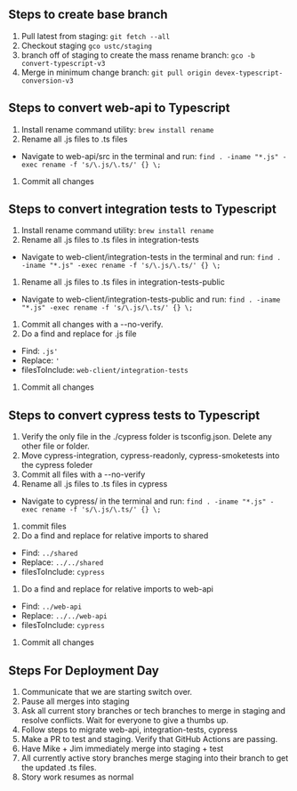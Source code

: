 ## Steps to create base branch
1. Pull latest from staging: ```git fetch --all```
1. Checkout staging ```gco ustc/staging```
1. branch off of staging to create the mass rename branch: ```gco -b convert-typescript-v3```
1. Merge in minimum change branch: ```git pull origin devex-typescript-conversion-v3```

## Steps to convert web-api to Typescript
1. Install rename command utility: ```brew install rename```
1. Rename all .js files to .ts files
  - Navigate to web-api/src in the terminal and run: ```find . -iname "*.js" -exec rename -f 's/\.js/\.ts/' {} \;```
1. Commit all changes

## Steps to convert integration tests to Typescript
1. Install rename command utility: ```brew install rename```
1. Rename all .js files to .ts files in integration-tests
  - Navigate to web-client/integration-tests in the terminal and run: ```find . -iname "*.js" -exec rename -f 's/\.js/\.ts/' {} \;```
1. Rename all .js files to .ts files in integration-tests-public
  - Navigate to web-client/integration-tests-public and run: ```find . -iname "*.js" -exec rename -f 's/\.js/\.ts/' {} \;```
1. Commit all changes with a --no-verify.
1. Do a find and replace for .js file
  - Find: ```.js'```
  - Replace: ```'```
  - filesToInclude: ```web-client/integration-tests```
1. Commit all changes

## Steps to convert cypress tests to Typescript
1. Verify the only file in the ./cypress folder is tsconfig.json. Delete any other file or folder.
1. Move cypress-integration, cypress-readonly, cypress-smoketests into the cypress foleder
1. Commit all files with a --no-verify
1. Rename all .js files to .ts files in cypress
  - Navigate to cypress/ in the terminal and run: ```find . -iname "*.js" -exec rename -f 's/\.js/\.ts/' {} \;```
1. commit files
1. Do a find and replace for relative imports to shared
  - Find: ```../shared```
  - Replace: ```../../shared```
  - filesToInclude: ```cypress```
1. Do a find and replace for relative imports to web-api
  - Find: ```../web-api```
  - Replace: ```../../web-api```
  - filesToInclude: ```cypress```
1. Commit all changes


## Steps For Deployment Day
1. Communicate that we are starting switch over.
1. Pause all merges into staging
1. Ask all current story branches or tech branches to merge in staging and resolve conflicts. Wait for everyone to give a thumbs up.
1. Follow steps to migrate web-api, integration-tests, cypress
1. Make a PR to test and staging. Verify that GitHub Actions are passing.
1. Have Mike + Jim immediately merge into staging + test
1. All currently active story branches merge staging into their branch to get the updated .ts files.
1. Story work resumes as normal